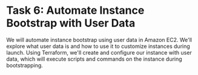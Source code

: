 # Task 6: Automate Instance Bootstrap with User Data

We will automate instance bootstrap using user data in Amazon EC2. We'll explore what user data is and how to use it to customize instances during launch. Using Terraform, we'll create and configure our instance with user data, which will execute scripts and commands on the instance during bootstrapping.